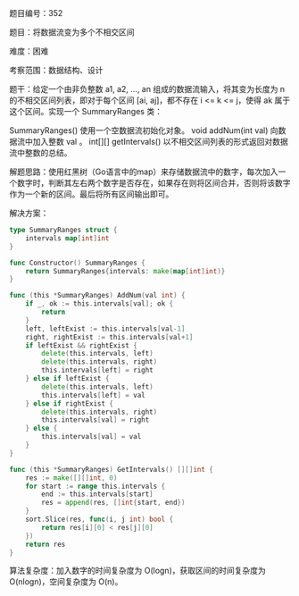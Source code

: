 题目编号：352

题目：将数据流变为多个不相交区间

难度：困难

考察范围：数据结构、设计

题干：给定一个由非负整数 a1, a2, ..., an 组成的数据流输入，将其变为长度为 n 的不相交区间列表，即对于每个区间 [ai, aj]，都不存在 i <= k <= j，使得 ak 属于这个区间。实现一个 SummaryRanges 类：

SummaryRanges() 使用一个空数据流初始化对象。
void addNum(int val) 向数据流中加入整数 val 。
int[][] getIntervals() 以不相交区间列表的形式返回对数据流中整数的总结。

解题思路：使用红黑树（Go语言中的map）来存储数据流中的数字，每次加入一个数字时，判断其左右两个数字是否存在，如果存在则将区间合并，否则将该数字作为一个新的区间。最后将所有区间输出即可。

解决方案：

```go
type SummaryRanges struct {
    intervals map[int]int
}

func Constructor() SummaryRanges {
    return SummaryRanges{intervals: make(map[int]int)}
}

func (this *SummaryRanges) AddNum(val int) {
    if _, ok := this.intervals[val]; ok {
        return
    }
    left, leftExist := this.intervals[val-1]
    right, rightExist := this.intervals[val+1]
    if leftExist && rightExist {
        delete(this.intervals, left)
        delete(this.intervals, right)
        this.intervals[left] = right
    } else if leftExist {
        delete(this.intervals, left)
        this.intervals[left] = val
    } else if rightExist {
        delete(this.intervals, right)
        this.intervals[val] = right
    } else {
        this.intervals[val] = val
    }
}

func (this *SummaryRanges) GetIntervals() [][]int {
    res := make([][]int, 0)
    for start := range this.intervals {
        end := this.intervals[start]
        res = append(res, []int{start, end})
    }
    sort.Slice(res, func(i, j int) bool {
        return res[i][0] < res[j][0]
    })
    return res
}
```

算法复杂度：加入数字的时间复杂度为 O(logn)，获取区间的时间复杂度为 O(nlogn)，空间复杂度为 O(n)。